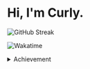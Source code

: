 # Hi, I'm Curly. 

![GitHub Streak](https://github-readme-streak-stats.herokuapp.com/?user=curly210102)

![Wakatime](https://github-readme-stats.vercel.app/api/wakatime?username=curly_brackets&langs_count=10&layout=compact&v=2&custom_title=Wakatime%20Weekly)

<details>
  <summary>Achievement</summary>
  
  <br />

  ![GitHub Stats](https://github-readme-stats.vercel.app/api?username=curly210102&count_private=true&show_icons=true&theme=graywhite&bg_color=F0F0F0&text_color=666&icon_color=4D4D4D)
  
  ![Trophy](https://github-profile-trophy.vercel.app/?username=curly210102&margin-w=15&margin-h=15&theme=oldie)
</details>


